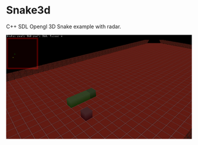 # Snake3d
C++ SDL Opengl 3D Snake example with radar.

![Printscreen](printscreen.png "Printscreen")
